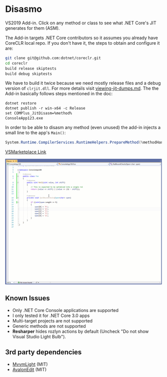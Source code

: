 # Disasmo
VS2019 Add-in. 
Click on any method or class to see what .NET Core's JIT generates for them (ASM).

The Add-in targets .NET Core contributors so it assumes you already have CoreCLR local repo.
If you don't have it, the steps to obtain and configure it are:
```bash
git clone git@github.com:dotnet/coreclr.git
cd coreclr
build release skiptests
build debug skiptests
```
We have to build it twice because we need mostly release files and a debug version of `clrjit.dll`.
For more details visit [viewing-jit-dumps.md](https://github.com/dotnet/coreclr/blob/master/Documentation/building/viewing-jit-dumps.md).
The the Add-in basically follows steps mentioned in the doc:
```
dotnet restore
dotnet publish -r win-x64 -c Release
set COMPlus_JitDisasm=%method%
ConsoleApp123.exe
```
In order to be able to disasm any method (even unused) the add-in injects a small line to the app's `Main()`:
```csharp
System.Runtime.CompilerServices.RuntimeHelpers.PrepareMethod(%methodHandle%);
```

[VSMarketplace Link](https://marketplace.visualstudio.com/items?itemName=EgorBogatov.Disasmo)

![demo](images/screenshot.gif)

## Known Issues
* Only .NET Core Console applications are supported
* I only tested it for .NET Core 3.0 apps
* Multi-target projects are not supported
* Generic methods are not supported
* **Resharper** hides rozlyn actions by default (Uncheck "Do not show Visual Studio Light Bulb").

## 3rd party dependencies
* [MvvmLight](https://github.com/lbugnion/mvvmlight) (MIT)
* [AvalonEdit](https://github.com/icsharpcode/AvalonEdit) (MIT)
